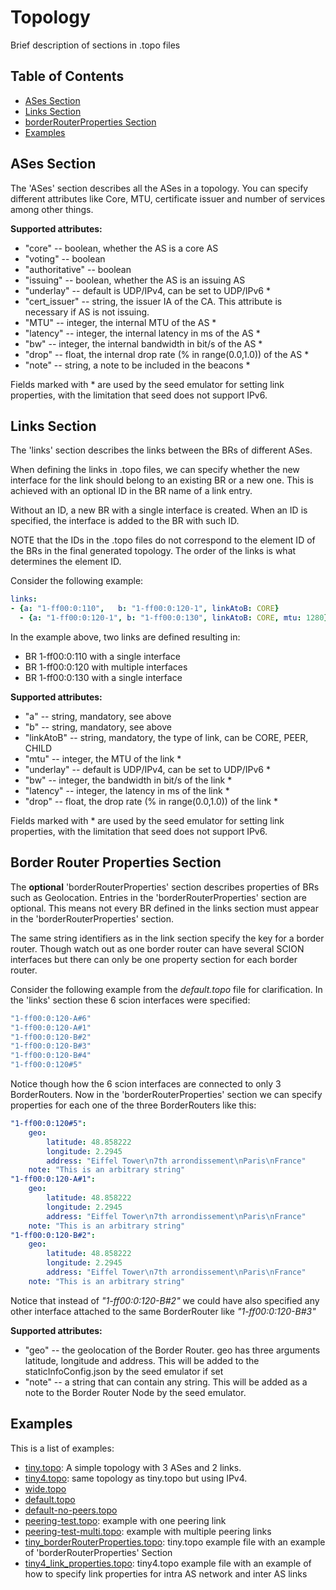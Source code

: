 # Topology

Brief description of sections in .topo files

## Table of Contents

- [ASes Section](#ases-section)
- [Links Section](#links-section)
- [borderRouterProperties Section](#border-router-properties-section)
- [Examples](#examples)

## ASes Section

The 'ASes' section describes all the ASes in a topology.
You can specify different attributes like Core, MTU, certificate issuer and number
of services among other things.

**Supported attributes:**

- "core" -- boolean, whether the AS is a core AS
- "voting" -- boolean
- "authoritative" -- boolean
- "issuing" -- boolean, whether the AS is an issuing AS
- "underlay" -- default is UDP/IPv4, can be set to UDP/IPv6 *
- "cert_issuer" -- string, the issuer IA of the CA. This attribute is necessary if AS is not issuing.
- "MTU" -- integer, the internal MTU of the AS *
- "latency" -- integer, the internal latency in ms of the AS *
- "bw" -- integer, the internal bandwidth in bit/s of the AS *
- "drop" -- float, the internal drop rate (% in range(0.0,1.0)) of the AS *
- "note" -- string, a note to be included in the beacons *

Fields marked with * are used by the seed emulator for setting link properties,
with the limitation that seed does not support IPv6.

## Links Section

The 'links' section describes the links between the BRs of different ASes.

When defining the links in .topo files, we can specify whether the new interface
for the link should belong to an existing BR or a new one. This is achieved with
an optional ID in the BR name of a link entry.

Without an ID, a new BR with a single interface is created.
When an ID is specified, the interface is added to the BR with such ID.

NOTE that the IDs in the .topo files do not correspond to the element ID of the
BRs in the final generated topology. The order of the links is what determines
the element ID.

Consider the following example:

```yaml
links:
- {a: "1-ff00:0:110",   b: "1-ff00:0:120-1", linkAtoB: CORE}
  - {a: "1-ff00:0:120-1", b: "1-ff00:0:130", linkAtoB: CORE, mtu: 1280}
```

In the example above, two links are defined resulting in:

- BR 1-ff00:0:110 with a single interface
- BR 1-ff00:0:120 with multiple interfaces
- BR 1-ff00:0:130 with a single interface

**Supported attributes:**

- "a" -- string, mandatory, see above
- "b" -- string, mandatory, see above
- "linkAtoB" -- string, mandatory, the type of link, can be CORE, PEER, CHILD
- "mtu" -- integer, the MTU of the link *
- "underlay" -- default is UDP/IPv4, can be set to UDP/IPv6 *
- "bw" -- integer, the bandwidth in bit/s of the link *
- "latency" -- integer, the latency in ms of the link *
- "drop" -- float, the drop rate (% in range(0.0,1.0)) of the link *

Fields marked with * are used by the seed emulator for setting link properties,
with the limitation that seed does not support IPv6.

## Border Router Properties Section

The **optional** 'borderRouterProperties' section describes properties of BRs such as Geolocation.
Entries in the 'borderRouterProperties' section are optional.
This means not every BR defined in the links section must appear in the
'borderRouterProperties' section.

The same string identifiers as in the link section specify the key for a border router.
Though watch out as one border router can have several
SCION interfaces but there can only be one property section for each border router.

Consider the following example from the *default.topo* file for clarification.
In the 'links' section these 6 scion interfaces were specified:

```yaml
"1-ff00:0:120-A#6"
"1-ff00:0:120-A#1"
"1-ff00:0:120-B#2"
"1-ff00:0:120-B#3"
"1-ff00:0:120-B#4"
"1-ff00:0:120#5"
```

Notice though how the 6 scion interfaces are connected to only 3 BorderRouters.
Now in the 'borderRouterProperties' section we can specify properties for each one
of the three BorderRouters like this:

```yaml
"1-ff00:0:120#5":
    geo:
        latitude: 48.858222
        longitude: 2.2945
        address: "Eiffel Tower\n7th arrondissement\nParis\nFrance"
    note: "This is an arbitrary string"
"1-ff00:0:120-A#1":
    geo:
        latitude: 48.858222
        longitude: 2.2945
        address: "Eiffel Tower\n7th arrondissement\nParis\nFrance"
    note: "This is an arbitrary string"
"1-ff00:0:120-B#2":
    geo:
        latitude: 48.858222
        longitude: 2.2945
        address: "Eiffel Tower\n7th arrondissement\nParis\nFrance"
    note: "This is an arbitrary string"
```

Notice that instead of *"1-ff00:0:120-B#2"*
we could have also specified any other interface attached
to the same BorderRouter like *"1-ff00:0:120-B#3"*

**Supported attributes:**

- "geo" -- the geolocation of the Border Router.
geo has three arguments latitude, longitude and address.
This will be added to the staticInfoConfig.json by the seed emulator if set
- "note" -- a string that can contain any string.
This will be added as a note to the Border Router Node by the seed emulator.

## Examples

This is a list of examples:

- [tiny.topo](tiny.topo): A simple topology with 3 ASes and 2 links.
- [tiny4.topo](tiny4.topo): same topology as tiny.topo but using IPv4.
- [wide.topo](wide.topo)
- [default.topo](default.topo)
- [default-no-peers.topo](default-no-peers.topo)
- [peering-test.topo](peering-test.topo): example with one peering link
- [peering-test-multi.topo](peering-test-multi.topo): example with multiple peering links
- [tiny_borderRouterProperties.topo](tiny_borderRouterProperties.topo):
tiny.topo example file with an example of 'borderRouterProperties' Section
- [tiny4_link_properties.topo](tiny4_link_properties.topo):
tiny4.topo example file with an example of how to specify link properties for intra AS network
and inter AS links
